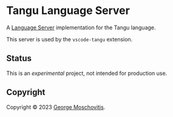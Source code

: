 # Tangu Language Server

A [Language Server](https://microsoft.github.io/language-server-protocol/)
implementation for the Tangu language.

This server is used by the `vscode-tangu` extension.

## Status

This is an _experimental_ project, not intended for production use.

## Copyright

Copyright © 2023 [George Moschovitis](https://gmosx.com).
